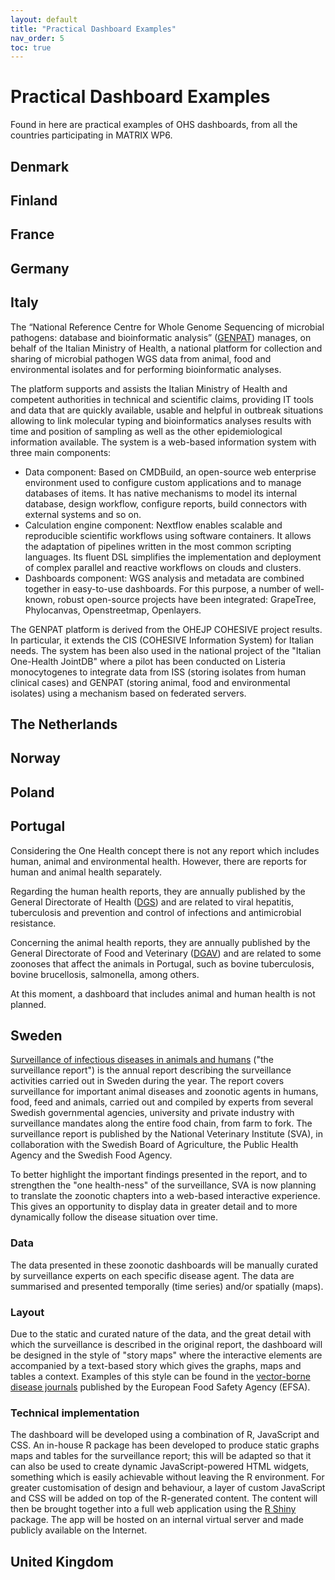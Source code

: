 ```yaml
---
layout: default
title: "Practical Dashboard Examples"
nav_order: 5
toc: true
---
```


# Practical Dashboard Examples

Found in here are practical examples of OHS dashboards, from all the countries participating in MATRIX WP6.

## Denmark

## Finland

## France

## Germany

## Italy
The “National Reference Centre for Whole Genome Sequencing of microbial pathogens: database and bioinformatic analysis” ([GENPAT](https://www.izs.it/IZS/Centres_of_excellence/National_Centres/National_Reference_Centre_for_Whole_Genome_Sequencing_of_microbial_pathogens_database_and_bioinformatic_analysis)) manages, on behalf of the Italian Ministry of Health, a national platform for collection and sharing of microbial pathogen WGS data from animal, food and environmental isolates and for performing bioinformatic analyses.

The platform supports and assists the Italian Ministry of Health and competent authorities in technical and scientific claims, providing IT tools and data that are quickly available, usable and helpful in outbreak situations allowing to link molecular typing and bioinformatics analyses results with time and position of sampling as well as the other epidemiological information available. The system is a web-based information system with three main components:

- Data component: Based on CMDBuild, an open-source web enterprise environment used to configure custom applications and to manage databases of items. It has native mechanisms to model its internal database, design workflow, configure reports, build connectors with external systems and so on.
- Calculation engine component: Nextflow enables scalable and reproducible scientific workflows using software containers. It allows the adaptation of pipelines written in the most common scripting languages. Its fluent DSL simplifies the implementation and deployment of complex parallel and reactive workflows on clouds and clusters.
- Dashboards component: WGS analysis and metadata are combined together in easy-to-use dashboards. For this purpose, a number of well-known, robust open-source projects have been integrated: GrapeTree, Phylocanvas, Openstreetmap, Openlayers.

The GENPAT platform is derived from the OHEJP COHESIVE project results. In particular, it extends the CIS (COHESIVE Information System) for Italian needs. The system has been also used in the national project of the "Italian One-Health JointDB" where a pilot has been conducted on Listeria monocytogenes to integrate data from ISS (storing isolates from human clinical cases) and GENPAT (storing animal, food and environmental isolates) using a mechanism based on federated servers.


## The Netherlands

## Norway

## Poland

## Portugal

Considering the One Health concept there is not any report which includes human, animal and environmental health. However, there are reports for human and animal health separately. 

Regarding the human health reports, they are annually published by the General Directorate of Health ([DGS](https://www.dgs.pt/)) and are related to viral hepatitis, tuberculosis and prevention and control of infections and antimicrobial resistance. 

Concerning the animal health reports, they are annually published by the General Directorate of Food and Veterinary ([DGAV](https://www.dgav.pt/)) and are related to some zoonoses that affect the animals in Portugal, such as bovine tuberculosis, bovine brucellosis, salmonella, among others. 

At this moment, a dashboard that includes animal and human health is not planned. 

## Sweden

[Surveillance of infectious diseases in animals and humans](https://www.sva.se/amnesomraden/smittlage/surveillance-rapporten-om-sva-s-overvakning/) ("the surveillance report") is the annual report describing the surveillance activities carried out in Sweden during the year. The report covers surveillance for important animal diseases and zoonotic agents in humans, food, feed and animals, carried out and compiled by experts from several Swedish governmental agencies, university and private industry with surveillance mandates along the entire food chain, from farm to fork. The surveillance report is published by the National Veterinary Institute (SVA), in collaboration with the Swedish Board of Agriculture, the Public Health Agency and the Swedish Food Agency.

To better highlight the important findings presented in the report, and to strengthen the "one health-ness" of the surveillance, SVA is now planning to translate the zoonotic chapters into a web-based interactive experience. This gives an opportunity to display data in greater detail and to more dynamically follow the disease situation over time.

### Data
The data presented in these zoonotic dashboards will be manually curated by surveillance experts on each specific disease agent. The data are summarised and presented temporally (time series) and/or spatially (maps).

### Layout
Due to the static and curated nature of the data, and the great detail with which the surveillance is described in the original report, the dashboard will be designed in the style of "story maps" where the interactive elements are accompanied by a text-based story which gives the graphs, maps and tables a context. Examples of this style can be found in the [vector-borne disease journals](https://efsa.maps.arcgis.com/apps/PublicGallery/index.html?appid=dfbeac92aea944599ed1eb754aa5e6d1) published by the European Food Safety Agency (EFSA).

### Technical implementation
The dashboard will be developed using a combination of R, JavaScript and CSS. An in-house R package has been developed to produce static graphs maps and tables for the surveillance report; this will be adapted so that it can also be used to create dynamic JavaScript-powered HTML widgets, something which is easily achievable without leaving the R environment. For greater customisation of design and behaviour, a layer of custom JavaScript and CSS will be added on top of the R-generated content. The content will then be brought together into a full web application using the [R Shiny](https://shiny.rstudio.com/) package. The app will be hosted on an internal virtual server and made publicly available on the Internet.

## United Kingdom
